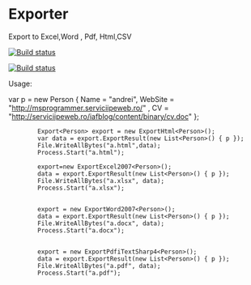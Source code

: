 # Exporter
Export to Excel,Word , Pdf, Html,CSV

[![Build status](https://ci.appveyor.com/api/projects/status/w4w6k0kxu2cide0m?svg=true)](https://ci.appveyor.com/project/ignatandrei/exporter)




[![Build status](https://ci.appveyor.com/api/projects/status/w4w6k0kxu2cide0m/branch/master?svg=true)](https://ci.appveyor.com/project/ignatandrei/exporter/branch/master)


Usage:

var p = new Person { Name = "andrei", WebSite = "http://msprogrammer.serviciipeweb.ro/" , CV = "http://serviciipeweb.ro/iafblog/content/binary/cv.doc" };

            Export<Person> export = new ExportHtml<Person>();
            var data = export.ExportResult(new List<Person>() { p });            
            File.WriteAllBytes("a.html",data);
            Process.Start("a.html");

            export=new ExportExcel2007<Person>();
            data = export.ExportResult(new List<Person>() { p });
            File.WriteAllBytes("a.xlsx", data);
            Process.Start("a.xlsx");


            export = new ExportWord2007<Person>();
            data = export.ExportResult(new List<Person>() { p });
            File.WriteAllBytes("a.docx", data);
            Process.Start("a.docx");


            export = new ExportPdfiTextSharp4<Person>();
            data = export.ExportResult(new List<Person>() { p });
            File.WriteAllBytes("a.pdf", data);
            Process.Start("a.pdf");

